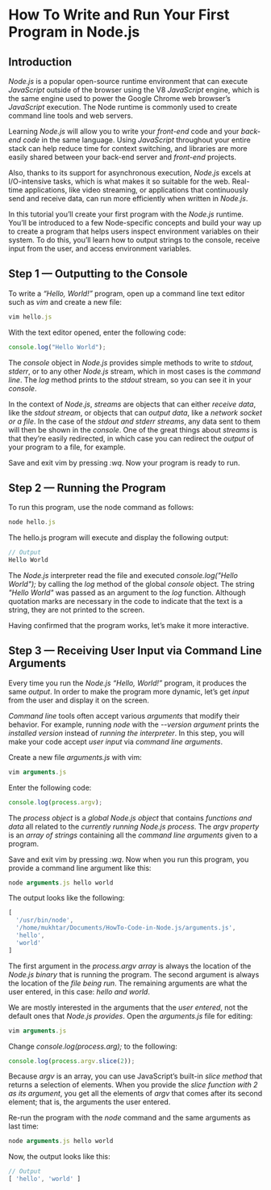 # How To Write and Run Your First Program in Node.js

## Introduction

*Node.js* is a popular open-source runtime environment that can execute *JavaScript* outside of the browser using the V8 *JavaScript* engine, which is the same engine used to power the Google Chrome web browser’s *JavaScript* execution. The Node runtime is commonly used to create command line tools and web servers.

Learning *Node.js* will allow you to write your *front-end* code and your *back-end code* in the same language. Using *JavaScript* throughout your entire stack can help reduce time for context switching, and libraries are more easily shared between your back-end server and *front-end* projects.

Also, thanks to its support for asynchronous execution, *Node.js* excels at I/O-intensive tasks, which is what makes it so suitable for the web. Real-time applications, like video streaming, or applications that continuously send and receive data, can run more efficiently when written in *Node.js*.

In this tutorial you’ll create your first program with the *Node.js* runtime. You’ll be introduced to a few Node-specific concepts and build your way up to create a program that helps users inspect environment variables on their system. To do this, you’ll learn how to output strings to the console, receive input from the user, and access environment variables.

## Step 1 — Outputting to the Console

To write a *“Hello, World!”* program, open up a command line text editor such as *vim* and create a new file:

```javascript
vim hello.js
```

With the text editor opened, enter the following code:

```javascript
console.log("Hello World");
```

The *console* object in *Node.js* provides simple methods to write to *stdout, stderr*, or to any other *Node.js* stream, which in most cases is the *command line*. The *log* method prints to the *stdout* stream, so you can see it in your *console*.

In the context of *Node.js*, *streams* are objects that can either *receive data*, like the *stdout stream*, or objects that can *output data*, like a *network socket or a file*. In the case of the *stdout and stderr streams*, any data sent to them will then be shown in the *console*. One of the great things about *streams* is that they’re easily redirected, in which case you can redirect the *output* of your program to a file, for example.

Save and exit vim by pressing *:wq*. Now your program is ready to run.

## Step 2 — Running the Program

To run this program, use the node command as follows:

```javascript
node hello.js
```

The hello.js program will execute and display the following output:

```javascript
// Output
Hello World
```

The *Node.js* interpreter read the file and executed *console.log("Hello World");* by calling the *log* method of the global *console* object. The string *"Hello World"* was passed as an argument to the *log* function. Although quotation marks are necessary in the code to indicate that the text is a string, they are not printed to the screen.

Having confirmed that the program works, let’s make it more interactive.

## Step 3 — Receiving User Input via Command Line Arguments

Every time you run the *Node.js “Hello, World!”* program, it produces the same *output*. In order to make the program more dynamic, let’s get *input* from the user and display it on the screen.

*Command line* tools often accept various *arguments* that modify their behavior. For example, running *node* with the *--version argument* prints the *installed version* instead of *running the interpreter*. In this step, you will make your code accept *user input* via *command line arguments*.

Create a new file *arguments.js* with vim:

```javascript
vim arguments.js
```

Enter the following code:

```javascript
console.log(process.argv);
```

The *process object* is a *global Node.js object* that contains *functions and data* all related to the *currently running Node.js process*. The *argv property* is an *array of strings* containing all the *command line arguments* given to a program.

Save and exit vim by pressing *:wq*. Now when you run this program, you provide a command line argument like this:

```javascript
node arguments.js hello world
```

The output looks like the following:

```javascript
[
  '/usr/bin/node',
  '/home/mukhtar/Documents/HowTo-Code-in-Node.js/arguments.js',
  'hello',
  'world'
]
```

The first argument in the *process.argv array* is always the location of the *Node.js binary* that is running the program. The second argument is always the location of the *file being run*. The remaining arguments are what the user entered, in this case: *hello and world*.

We are mostly interested in the arguments that the *user entered*, not the default ones that *Node.js provides*. Open the *arguments.js* file for editing:

```javascript
vim arguments.js
```

Change *console.log(process.arg);* to the following:

```javascript
console.log(process.argv.slice(2));
```

Because *argv* is an array, you can use JavaScript’s built-in *slice method* that returns a selection of elements. When you provide the *slice function with 2 as its argument*, you get all the elements of *argv* that comes after its second element; that is, the arguments the user entered.

Re-run the program with the *node* command and the same arguments as last time:

```javascript
node arguments.js hello world
```

Now, the output looks like this:

```javascript
// Output
[ 'hello', 'world' ]
```
